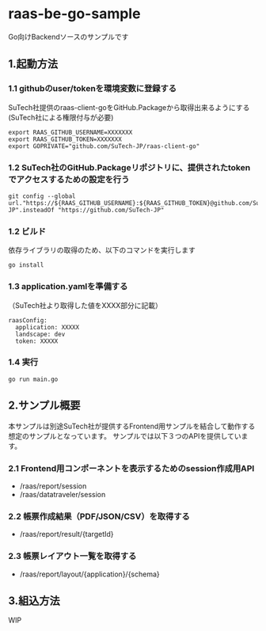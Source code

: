 # raas-be-go-sample

Go向けBackendソースのサンプルです

## 1.起動方法

### 1.1 githubのuser/tokenを環境変数に登録する
SuTech社提供のraas-client-goをGitHub.Packageから取得出来るようにする
(SuTech社による権限付与が必要)
```
export RAAS_GITHUB_USERNAME=XXXXXXX
export RAAS_GITHUB_TOKEN=XXXXXXX
export GOPRIVATE="github.com/SuTech-JP/raas-client-go"
```

### 1.2 SuTech社のGitHub.Packageリポジトリに、提供されたtokenでアクセスするための設定を行う
```
git config --global url."https://${RAAS_GITHUB_USERNAME}:${RAAS_GITHUB_TOKEN}@github.com/SuTech-JP".insteadOf "https://github.com/SuTech-JP"
```

### 1.2 ビルド
依存ライブラリの取得のため、以下のコマンドを実行します

`go install`

### 1.3 application.yamlを準備する
（SuTech社より取得した値をXXXX部分に記載）
```
raasConfig:
  application: XXXXX
  landscape: dev
  token: XXXXX
```

### 1.4 実行

`go run main.go`

## 2.サンプル概要
本サンプルは別途SuTech社が提供するFrontend用サンプルを結合して動作する想定のサンプルとなっています。
サンプルでは以下３つのAPIを提供しています。

### 2.1 Frontend用コンポーネントを表示するためのsession作成用API
- /raas/report/session
- /raas/datatraveler/session

### 2.2 帳票作成結果（PDF/JSON/CSV）を取得する
- /raas/report/result/{targetId}

### 2.3 帳票レイアウト一覧を取得する
- /raas/report/layout/{application}/{schema}

## 3.組込方法
WIP